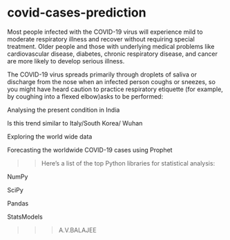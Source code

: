 # covid-cases-prediction
Most people infected with the COVID-19 virus will experience mild to moderate respiratory illness and recover without requiring special treatment.  Older people and those with underlying medical problems like cardiovascular disease, diabetes, chronic respiratory disease, and cancer are more likely to develop serious illness.


The COVID-19 virus spreads primarily through droplets of saliva or discharge from the nose when an infected person coughs or sneezes, so you might have heard caution to practice respiratory etiquette (for example, by coughing into a flexed elbow)asks to be performed:


Analysing the present condition in India


Is this trend similar to Italy/South Korea/ Wuhan


Exploring the world wide data


Forecasting the worldwide COVID-19 cases using Prophet


>>Here’s a list of the top Python libraries for statistical analysis:


NumPy


SciPy


Pandas


StatsModels

>>>A.V.BALAJEE
